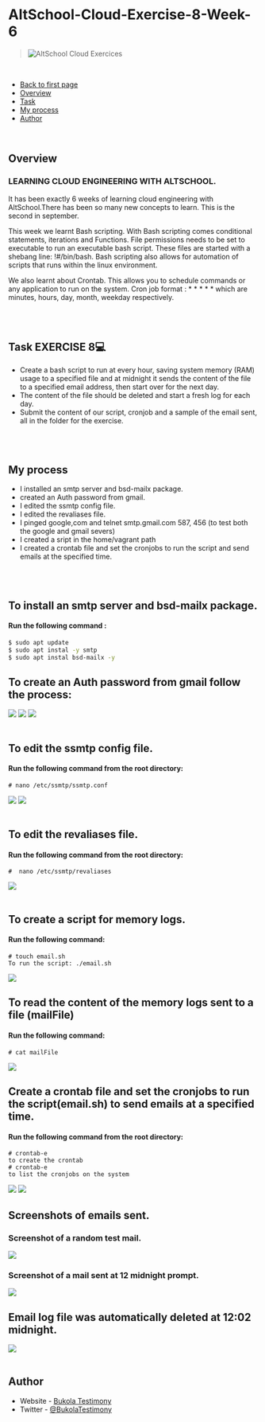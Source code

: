  # AltSchool-Cloud-Exercise-8-Week-6


> ![AltSchool Cloud Exercices](../cloud3.JPG) 

<br>

- [Back to first page](../README.md)
- [Overview](#overview) 
- [Task](#Task-EXERCISE-8) 
- [My process](#my-process)
- [Author](#author)


<br>

## Overview
### LEARNING CLOUD ENGINEERING WITH ALTSCHOOL.
<p>
It has been exactly 6 weeks of learning cloud engineering with AltSchool.There has been so many new concepts to learn. This is the second in september.
</p> 
<p>This week we learnt Bash scripting. With Bash scripting comes conditional statements, iterations and Functions. File permissions needs to be set to executable to run an executable bash script. These files are started with a shebang line: !#/bin/bash. Bash scripting also allows for automation of scripts that runs within the linux environment.
</p>

<p>We also learnt about Crontab. This allows you to schedule commands or any application to run on the system. Cron job format : * * * * * which are minutes, hours, day, month, weekday respectively.
</p>
<br>
<br>


## Task EXERCISE 8💻
-  Create a bash script to run at every hour, saving system memory (RAM) usage to a specified file and at midnight it sends the content of the file to a specified email address, then start over for the next day.
- The content of the file should be deleted and start a fresh log for each day.
- Submit the content of our script, cronjob and a sample of the email sent, all in the folder for the exercise.

<br>
<br>


## My process
- I installed an smtp server and bsd-mailx package.
- created an Auth password from gmail. 
- I edited the ssmtp config file. 
- I edited the revaliases file.
- I pinged google,com and telnet smtp.gmail.com 587, 456 (to test both the google and gmail severs)
- I created a sript in the home/vagrant path 
- I created a crontab file and set the cronjobs to run the script and send emails at the specified time.

<br>
<br>

## To install an smtp server and bsd-mailx package.
#### Run the following command :

```bash
$ sudo apt update
$ sudo apt instal -y smtp
$ sudo apt instal bsd-mailx -y

```

## To create an Auth password from gmail follow the process:
<img src="./images/Google-acct1.JPG">
<img src="./images/Google-acct2.JPG">
<img src="./images/Google-acct3.JPG">
<br>
<br>


## To edit the ssmtp config file.

#### Run the following command from the root directory:

```console
# nano /etc/ssmtp/ssmtp.conf
```


<img src="./images/smtp-config1.png">
<img src="./images/smtp-config2.png">
<br>
<br>  





## To edit the revaliases file.

#### Run the following command from the root directory:

```console
#  nano /etc/ssmtp/revaliases

```
<img src="./images/revaliases-config.png">
<br>
<br> 


## To create a script for memory logs.
#### Run the following command:

```console
# touch email.sh
To run the script: ./email.sh
```
<img src="./images/EmailscrptConfig.JPG">
<br> 


## To read the content of the memory logs sent to a file (mailFile)

#### Run the following command:

```console
# cat mailFile

```
<img src="./images/cat-mailfile.png">
<br> 



## Create a crontab file and set the cronjobs to run the script(email.sh) to send emails at a specified time.

#### Run the following command from the root directory:

```console
# crontab-e 
to create the crontab
# crontab-e 
to list the cronjobs on the system
```
<img src="./images/cronjob1.JPG">
<img src="./images/cronjob2.JPG">
<br>


## Screenshots of emails sent.

### Screenshot of a random test mail.
<img src="./images/Email2.png">

### Screenshot of a mail sent at 12 midnight prompt.
<img src="./images/Gmail - VAGRANT MEMORY LOG.JPG">
<br>  


## Email log file was automatically deleted at 12:02 midnight.
<img src="./images/mailFile-deleted.JPG">
<br>
<br>

## Author

- Website - [Bukola Testimony](https://bukola-testimony.github.io/My-Portfolio-website/)
- Twitter - [@BukolaTestimony](https://twitter.com/BukolaTestimony)


